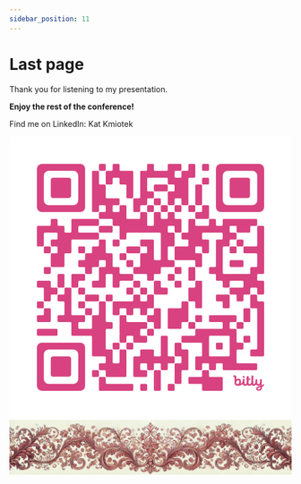 ```yaml
---
sidebar_position: 11
---
```

# Last page

Thank you for listening to my presentation.  
  
  
**Enjoy the rest of the conference!**  
  
Find me on LinkedIn: Kat Kmiotek
  

![qr-code](./qr.png)
![ornament](./red-small.png)

